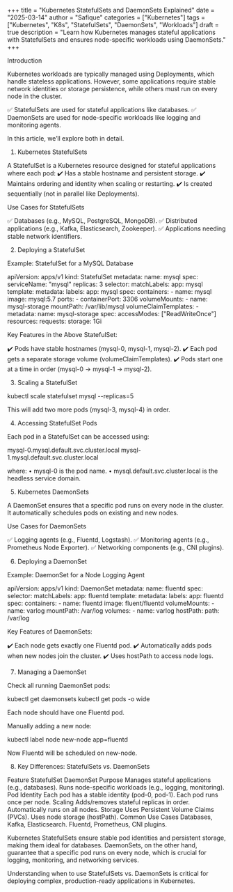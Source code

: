 +++
title = "Kubernetes StatefulSets and DaemonSets Explained"
date = "2025-03-14"
author = "Safique"
categories = ["Kubernetes"]
tags = ["Kubernetes", "K8s", "StatefulSets", "DaemonSets", "Workloads"]
draft = true
description = "Learn how Kubernetes manages stateful applications with StatefulSets and ensures node-specific workloads using DaemonSets."
+++

Introduction

Kubernetes workloads are typically managed using Deployments, which handle stateless applications. However, some applications require stable network identities or storage persistence, while others must run on every node in the cluster.

✅ StatefulSets are used for stateful applications like databases.
✅ DaemonSets are used for node-specific workloads like logging and monitoring agents.

In this article, we’ll explore both in detail.

1. Kubernetes StatefulSets

A StatefulSet is a Kubernetes resource designed for stateful applications where each pod:
✔️ Has a stable hostname and persistent storage.
✔️ Maintains ordering and identity when scaling or restarting.
✔️ Is created sequentially (not in parallel like Deployments).

Use Cases for StatefulSets

✅ Databases (e.g., MySQL, PostgreSQL, MongoDB).
✅ Distributed applications (e.g., Kafka, Elasticsearch, Zookeeper).
✅ Applications needing stable network identifiers.

2. Deploying a StatefulSet

Example: StatefulSet for a MySQL Database

apiVersion: apps/v1
kind: StatefulSet
metadata:
  name: mysql
spec:
  serviceName: "mysql"
  replicas: 3
  selector:
    matchLabels:
      app: mysql
  template:
    metadata:
      labels:
        app: mysql
    spec:
      containers:
        - name: mysql
          image: mysql:5.7
          ports:
            - containerPort: 3306
          volumeMounts:
            - name: mysql-storage
              mountPath: /var/lib/mysql
  volumeClaimTemplates:
    - metadata:
        name: mysql-storage
      spec:
        accessModes: ["ReadWriteOnce"]
        resources:
          requests:
            storage: 1Gi

Key Features in the Above StatefulSet:

✔️ Pods have stable hostnames (mysql-0, mysql-1, mysql-2).
✔️ Each pod gets a separate storage volume (volumeClaimTemplates).
✔️ Pods start one at a time in order (mysql-0 → mysql-1 → mysql-2).

3. Scaling a StatefulSet

kubectl scale statefulset mysql --replicas=5

This will add two more pods (mysql-3, mysql-4) in order.

4. Accessing StatefulSet Pods

Each pod in a StatefulSet can be accessed using:

mysql-0.mysql.default.svc.cluster.local
mysql-1.mysql.default.svc.cluster.local

where:
	•	mysql-0 is the pod name.
	•	mysql.default.svc.cluster.local is the headless service domain.

5. Kubernetes DaemonSets

A DaemonSet ensures that a specific pod runs on every node in the cluster. It automatically schedules pods on existing and new nodes.

Use Cases for DaemonSets

✅ Logging agents (e.g., Fluentd, Logstash).
✅ Monitoring agents (e.g., Prometheus Node Exporter).
✅ Networking components (e.g., CNI plugins).

6. Deploying a DaemonSet

Example: DaemonSet for a Node Logging Agent

apiVersion: apps/v1
kind: DaemonSet
metadata:
  name: fluentd
spec:
  selector:
    matchLabels:
      app: fluentd
  template:
    metadata:
      labels:
        app: fluentd
    spec:
      containers:
        - name: fluentd
          image: fluent/fluentd
          volumeMounts:
            - name: varlog
              mountPath: /var/log
      volumes:
        - name: varlog
          hostPath:
            path: /var/log

Key Features of DaemonSets:

✔️ Each node gets exactly one Fluentd pod.
✔️ Automatically adds pods when new nodes join the cluster.
✔️ Uses hostPath to access node logs.

7. Managing a DaemonSet

Check all running DaemonSet pods:

kubectl get daemonsets
kubectl get pods -o wide

Each node should have one Fluentd pod.

Manually adding a new node:

kubectl label node new-node app=fluentd

Now Fluentd will be scheduled on new-node.

8. Key Differences: StatefulSets vs. DaemonSets

Feature	StatefulSet	DaemonSet
Purpose	Manages stateful applications (e.g., databases).	Runs node-specific workloads (e.g., logging, monitoring).
Pod Identity	Each pod has a stable identity (pod-0, pod-1).	Each pod runs once per node.
Scaling	Adds/removes stateful replicas in order.	Automatically runs on all nodes.
Storage	Uses Persistent Volume Claims (PVCs).	Uses node storage (hostPath).
Common Use Cases	Databases, Kafka, Elasticsearch.	Fluentd, Prometheus, CNI plugins.



Kubernetes StatefulSets ensure stable pod identities and persistent storage, making them ideal for databases. DaemonSets, on the other hand, guarantee that a specific pod runs on every node, which is crucial for logging, monitoring, and networking services.

Understanding when to use StatefulSets vs. DaemonSets is critical for deploying complex, production-ready applications in Kubernetes.
